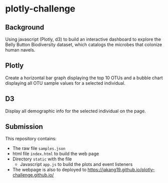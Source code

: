 # plotly-challenge
## Background
Using javascript (Plotly, d3) to build an interactive dashboard to explore the Belly Button Biodiversity dataset, which catalogs the microbes that colonize human navels. 

## Plotly
Create a horizontal bar graph displaying the top 10 OTUs and a bubble chart displaying all OTU sample values for a selected individual.

## D3
Display all demographic info for the selected individual on the page.

## Submission
This repository contains:
- The raw file `samples.json`
- html file `index.html` to build the web page
- Directory `static` with the file
  - Javascript `app.js` to build the plots and event listeners
- The webpage is also to deployed to https://jakang19.github.io/plotly-challenge.github.io/
